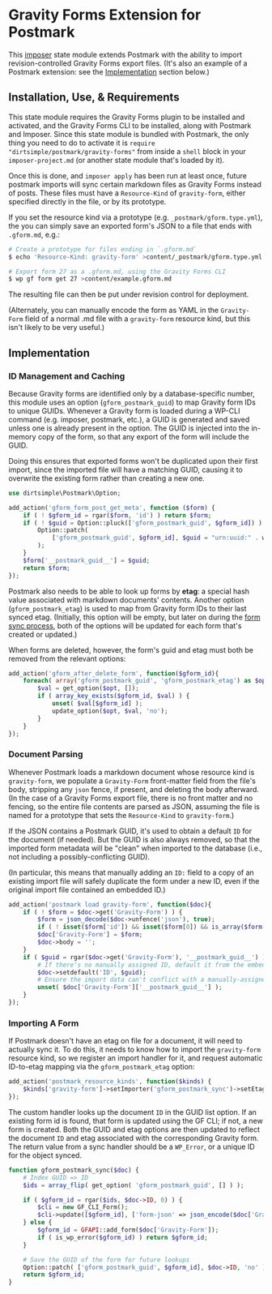 # Gravity Forms Extension for Postmark

This [imposer](https://github.com/dirtsimple/imposer#readme) state module extends Postmark with the ability to import revision-controlled Gravity Forms export files.  (It's also an example of a Postmark extension: see the [Implementation](#implementation) section below.)

## Installation, Use, & Requirements

This state module requires the Gravity Forms plugin to be installed and activated, and the Gravity Forms CLI to be installed, along with Postmark and Imposer.  Since this state module is bundled with Postmark, the only thing you need to do to activate it is `require "dirtsimple/postmark/gravity-forms"` from inside a `shell` block in your `imposer-project.md` (or another state module that's loaded by it).

Once this is done, and `imposer apply` has been run at least once, future postmark imports will sync certain markdown files as Gravity Forms instead of posts.  These files must have a `Resource-Kind` of `gravity-form`, either specified directly in the file, or by its prototype.

If you set the resource kind via a prototype (e.g. `_postmark/gform.type.yml`), the you can simply save an exported form's JSON to a file that ends with `.gform.md`, e.g.:

~~~sh
# Create a prototype for files ending in `.gform.md`
$ echo 'Resource-Kind: gravity-form' >content/_postmark/gform.type.yml

# Export form 27 as a .gform.md, using the Gravity Forms CLI
$ wp gf form get 27 >content/example.gform.md
~~~

The resulting file can then be put under revision control for deployment.

(Alternately, you can manually encode the form as YAML in the `Gravity-Form` field of a normal .md file with a `gravity-form` resource kind, but this isn't likely to be very useful.)

## Implementation

### ID Management and Caching

Because Gravity forms are identified only by a database-specific number, this module uses an option (`gform_postmark_guid`) to map Gravity form IDs to unique GUIDs.  Whenever a Gravity form is loaded during a WP-CLI command (e.g. imposer, postmark, etc.), a GUID is generated and saved unless one is already present in the option.  The GUID is injected into the in-memory copy of the form, so that any export of the form will include the GUID.

Doing this ensures that exported forms won't be duplicated upon their first import, since the imported file will have a matching GUID, causing it to overwrite the existing form rather than creating a new one.

```php cli
use dirtsimple\Postmark\Option;

add_action('gform_form_post_get_meta', function ($form) {
	if ( ! $gform_id = rgar($form, 'id') ) return $form;
	if ( ! $guid = Option::pluck(['gform_postmark_guid', $gform_id]) ) {
		Option::patch(
			['gform_postmark_guid', $gform_id], $guid = "urn:uuid:" . wp_generate_uuid4(), 'no'
		);
	}
	$form['__postmark_guid__'] = $guid;
	return $form;
});
```

Postmark also needs to be able to look up forms by **etag**: a special hash value associated with markdown documents' contents.  Another option (`gform_postmark_etag`) is used to map from Gravity form IDs to their last synced etag.  (Initially, this option will be empty, but later on during the [form sync process](#importing-a-form), both of the options will be updated for each form that's created or updated.)

When forms are deleted, however, the form's guid and etag must both be removed from the relevant options:

```php tweak
add_action('gform_after_delete_form', function($gform_id){
	foreach( array('gform_postmark_guid', 'gform_postmark_etag') as $opt ) {
		$val = get_option($opt, []);
		if ( array_key_exists($gform_id, $val) ) {
			unset( $val[$gform_id] );
			update_option($opt, $val, 'no');
		}
	}
});
```

### Document Parsing

Whenever Postmark loads a markdown document whose resource kind is `gravity-form`, we populate a `Gravity-Form` front-matter field from the file's body, stripping any `json` fence, if present, and deleting the body afterward.  (In the case of a Gravity Forms export file, there is no front matter and no fencing, so the entire file contents are parsed as JSON, assuming the file is named for a prototype that sets the `Resource-Kind` to `gravity-form`.)

If the JSON contains a Postmark GUID, it's used to obtain a default `ID` for the document (if needed).  But the GUID is also always removed, so that the imported form metadata will be "clean" when imported to the database  (i.e., not including a possibly-conflicting GUID).

(In particular, this means that manually adding an `ID:` field to a copy of an existing import file will safely duplicate the form under a new ID, even if the original import file contained an embedded ID.)

```php cli
add_action('postmark load gravity-form', function($doc){
	if ( ! $form = $doc->get('Gravity-Form') ) {
		$form = json_decode($doc->unfence('json'), true);
		if ( ! isset($form['id']) && isset($form[0]) && is_array($form[0]) ) $form = $form[0];
		$doc['Gravity-Form'] = $form;
		$doc->body = '';
	}
	if ( $guid = rgar($doc->get('Gravity-Form'), '__postmark_guid__') ) {
		# If there's no manually assigned ID, default it from the embedded GUID
		$doc->setdefault('ID', $guid);
		# Ensure the import data can't conflict with a manually-assigned ID
		unset( $doc['Gravity-Form']['__postmark_guid__'] );
	}
});
```

### Importing A Form

If Postmark doesn't have an etag on file for a document, it will need to actually sync it.  To do this, it needs to know how to import the `gravity-form` resource kind, so we register an import handler for it, and request automatic ID-to-etag mapping via the `gform_postmark_etag` option:

```php cli
add_action('postmark_resource_kinds', function($kinds) {
	$kinds['gravity-form']->setImporter('gform_postmark_sync')->setEtagOption('gform_postmark_etag');
});
```

The custom handler looks up the document `ID` in the GUID list option.  If an existing form id is found, that form is updated using the GF CLI; if not, a new form is created.  Both the GUID and etag options are then updated to reflect the document `ID` and etag associated with the corresponding Gravity form.  The return value from a sync handler should be a `WP_Error`, or a unique ID for the object synced.

```php cli
function gform_postmark_sync($doc) {
    # Index GUID => ID
	$ids = array_flip( get_option( 'gform_postmark_guid', [] ) );

	if ( $gform_id = rgar($ids, $doc->ID, 0) ) {
		$cli = new GF_CLI_Form();
		$cli->update([$gform_id], ['form-json' => json_encode($doc['Gravity-Form'])]);
	} else {
		$gform_id = GFAPI::add_form($doc['Gravity-Form']);
		if ( is_wp_error($gform_id) ) return $gform_id;
	}

	# Save the GUID of the form for future lookups
	Option::patch( ['gform_postmark_guid', $gform_id], $doc->ID, 'no' );
	return $gform_id;
}
```
